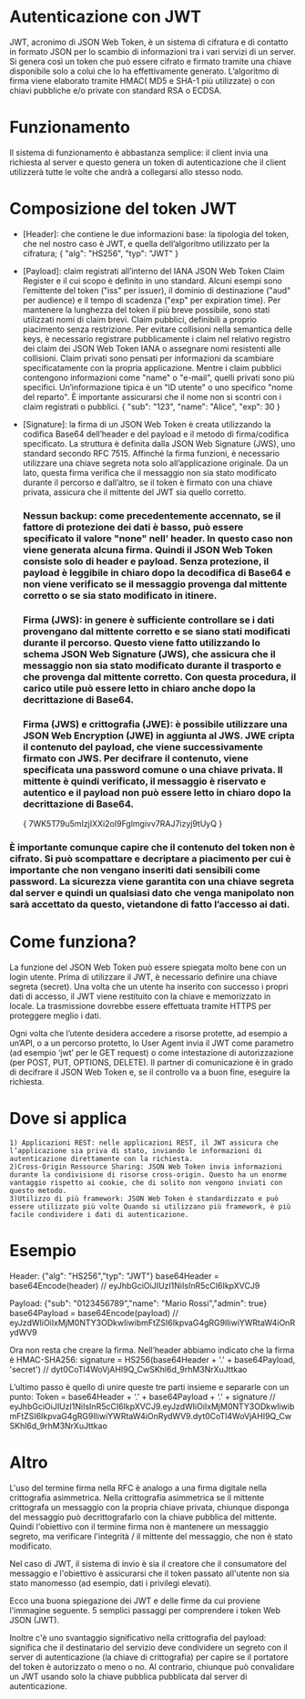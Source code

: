 # Autenticazione con JWT
JWT, acronimo di JSON Web Token, è un sistema di cifratura e di contatto in formato JSON per lo scambio di informazioni tra i vari servizi di un server. Si genera così un token che può essere cifrato e firmato tramite una chiave disponibile solo a colui che lo ha effettivamente generato.
L’algoritmo di firma viene elaborato tramite HMAC( MD5 e SHA-1 più utilizzate) o con chiavi pubbliche e/o private con standard RSA o ECDSA.

# Funzionamento
Il sistema di funzionamento è abbastanza semplice: il client invia una richiesta al server e questo genera un token di autenticazione che il client utilizzerà tutte le volte che andrà a collegarsi allo stesso nodo.

# Composizione del token JWT
- [Header]:
    che contiene le due informazioni base: la tipologia del token, che nel nostro caso è JWT, e quella dell’algoritmo utilizzato per la cifratura;
    { "alg": "HS256", "typ": "JWT" }
- [Payload]:
    claim registrati all’interno del IANA JSON Web Token Claim Register e il cui scopo è definito in uno standard. Alcuni esempi sono l’emittente del token ("iss" per issuer), il dominio di destinazione ("aud" per audience) e il tempo di scadenza ("exp" per expiration time). Per mantenere la lunghezza del token il più breve possibile, sono stati utilizzati nomi di claim brevi.
    Claim pubblici, definibili a proprio piacimento senza restrizione. Per evitare collisioni nella semantica delle keys, è necessario registrare pubblicamente i claim nel relativo registro dei claim dei JSON Web Token IANA o assegnare nomi resistenti alle collisioni.
    Claim privati sono pensati per informazioni da scambiare specificatamente con la propria applicazione. Mentre i claim pubblici contengono informazioni come "name" o "e-mail", quelli privati sono più specifici. Un’informazione tipica è un "ID utente" o uno specifico "nome del reparto". È importante assicurarsi che il nome non si scontri con i claim registrati o pubblici.
    { "sub": "123", "name": "Alice", "exp": 30 }
- [Signature]:
    la firma di un JSON Web Token è creata utilizzando la codifica Base64 dell’header e del payload e il metodo di firma/codifica specificato. La struttura è definita dalla JSON Web Signature (JWS), uno standard secondo RFC 7515. Affinché la firma funzioni, è necessario utilizzare una chiave segreta nota solo all’applicazione originale. Da un lato, questa firma verifica che il messaggio non sia stato modificato durante il percorso e dall’altro, se il token è firmato con una chiave privata, assicura che il mittente del JWT sia quello corretto.
    
    ### Nessun backup: come precedentemente accennato, se il fattore di protezione dei dati è basso, può essere specificato il valore "none" nell’ header. In questo caso non viene generata alcuna firma. Quindi il JSON Web Token consiste solo di header e payload. Senza protezione, il payload è leggibile in chiaro dopo la decodifica di Base64 e non viene verificato se il messaggio provenga dal mittente corretto o se sia stato modificato in itinere.
    
    ### Firma (JWS): in genere è sufficiente controllare se i dati provengano dal mittente corretto e se siano stati modificati durante il percorso. Questo viene fatto utilizzando lo schema JSON Web Signature (JWS), che assicura che il messaggio non sia stato modificato durante il trasporto e che provenga dal mittente corretto. Con questa procedura, il carico utile può essere letto in chiaro anche dopo la decrittazione di Base64.
    
    ### Firma (JWS) e crittografia (JWE): è possibile utilizzare una JSON Web Encryption (JWE) in aggiunta al JWS. JWE cripta il contenuto del payload, che viene successivamente firmato con JWS. Per decifrare il contenuto, viene specificata una password comune o una chiave privata. Il mittente è quindi verificato, il messaggio è riservato e autentico e il payload non può essere letto in chiaro dopo la decrittazione di Base64.
    { 7WK5T79u5mIzjIXXi2oI9Fglmgivv7RAJ7izyj9tUyQ }

### È importante comunque capire che il contenuto del token non è cifrato. Si può scompattare e decriptare a piacimento per cui è importante che non vengano inseriti dati sensibili come password. La sicurezza viene garantita con una chiave segreta dal server e quindi un qualsiasi dato che venga manipolato non sarà accettato da questo, vietandone di fatto l’accesso ai dati.

# Come funziona?
La funzione del JSON Web Token può essere spiegata molto bene con un login utente. Prima di utilizzare il JWT, è necessario definire una chiave segreta (secret). Una volta che un utente ha inserito con successo i propri dati di accesso, il JWT viene restituito con la chiave e memorizzato in locale. La trasmissione dovrebbe essere effettuata tramite HTTPS per proteggere meglio i dati.

Ogni volta che l’utente desidera accedere a risorse protette, ad esempio a un’API, o a un percorso protetto, lo User Agent invia il JWT come parametro (ad esempio ‘jwt’ per le GET request) o come intestazione di autorizzazione (per POST, PUT, OPTIONS, DELETE). Il partner di comunicazione è in grado di decifrare il JSON Web Token e, se il controllo va a buon fine, eseguire la richiesta.

# Dove si applica
    1) Applicazioni REST: nelle applicazioni REST, il JWT assicura che l’applicazione sia priva di stato, inviando le informazioni di autenticazione direttamente con la richiesta.
    2)Cross-Origin Ressource Sharing: JSON Web Token invia informazioni durante la condivisione di risorse cross-origin. Questo ha un enorme vantaggio rispetto ai cookie, che di solito non vengono inviati con questo metodo.
    3)Utilizzo di più framework: JSON Web Token è standardizzato e può essere utilizzato più volte Quando si utilizzano più framework, è più facile condividere i dati di autenticazione.

# Esempio
Header: {"alg": "HS256","typ": "JWT"}
base64Header = base64Encode(header)
// eyJhbGciOiJIUzI1NiIsInR5cCI6IkpXVCJ9

Payload: {"sub": "0123456789","name": "Mario Rossi","admin": true}
base64Payload = base64Encode(payload)
// eyJzdWIiOiIxMjM0NTY3ODkwIiwibmFtZSI6IkpvaG4gRG9lIiwiYWRtaW4iOnRydWV9

Ora non resta che creare la firma. Nell’header abbiamo indicato che la firma è HMAC-SHA256:
signature = HS256(base64Header + '.' + base64Payload, 'secret')
// dyt0CoTl4WoVjAHI9Q_CwSKhl6d_9rhM3NrXuJttkao

L’ultimo passo è quello di unire queste tre parti insieme e separarle con un punto:
Token = base64Header + ‘.’ + base64Payload + ‘.’ + signature
// eyJhbGciOiJIUzI1NiIsInR5cCI6IkpXVCJ9.eyJzdWIiOiIxMjM0NTY3ODkwIiwibmFtZSI6IkpvaG4gRG9lIiwiYWRtaW4iOnRydWV9.dyt0CoTl4WoVjAHI9Q_CwSKhl6d_9rhM3NrXuJttkao


# Altro
L'uso del termine firma nella RFC è analogo a una firma digitale nella crittografia asimmetrica. Nella crittografia asimmetrica se il mittente crittografa un messaggio con la propria chiave privata, chiunque disponga del messaggio può decrittografarlo con la chiave pubblica del mittente. Quindi l'obiettivo con il termine firma non è mantenere un messaggio segreto, ma verificare l'integrità / il mittente del messaggio, che non è stato modificato.

Nel caso di JWT, il sistema di invio è sia il creatore che il consumatore del messaggio e l'obiettivo è assicurarsi che il token passato all'utente non sia stato manomesso (ad esempio, dati i privilegi elevati).

Ecco una buona spiegazione dei JWT e delle firme da cui proviene l'immagine seguente. 5 semplici passaggi per comprendere i token Web JSON (JWT).

Inoltre c'è uno svantaggio significativo nella crittografia del payload: significa che il destinatario del servizio deve condividere un segreto con il server di autenticazione (la chiave di crittografia) per capire se il portatore del token è autorizzato o meno o no. Al contrario, chiunque può convalidare un JWT usando solo la chiave pubblica pubblicata dal server di autenticazione.


